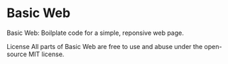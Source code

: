 # Basic Web
Basic Web: Boilplate code for a simple, reponsive web page.

License
All parts of Basic Web are free to use and abuse under the open-source MIT license.
